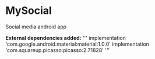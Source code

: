 # MySocial
Social media android app

**External dependencies added:**
'''
implementation 'com.google.android.material:material:1.0.0'
implementation 'com.squareup.picasso:picasso:2.71828'
'''
